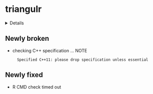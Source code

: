 # triangulr

<details>

* Version: 1.2.1
* GitHub: https://github.com/irkaal/triangulr
* Source code: https://github.com/cran/triangulr
* Date/Publication: 2021-05-27 04:40:03 UTC
* Number of recursive dependencies: 32

Run `revdepcheck::revdep_details(, "triangulr")` for more info

</details>

## Newly broken

*   checking C++ specification ... NOTE
    ```
      Specified C++11: please drop specification unless essential
    ```

## Newly fixed

*   R CMD check timed out
    

